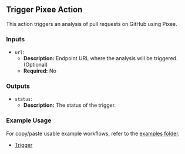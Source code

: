 ## Trigger Pixee Action

This action triggers an analysis of pull requests on GitHub using Pixee.

### Inputs

- `url`:
  - **Description:** Endpoint URL where the analysis will be triggered. (Optional)
  - **Required:** No

### Outputs

- `status`:
  - **Description:** The status of the trigger.

### Example Usage

For copy/paste usable example workflows, refer to the [examples folder](../examples).

- [Trigger](../examples/trigger.yml)
